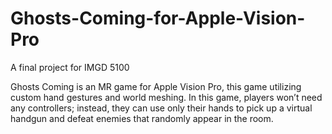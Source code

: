 # Ghosts-Coming-for-Apple-Vision-Pro
A final project for IMGD 5100  

Ghosts Coming is an MR game for Apple Vision Pro, this game utilizing custom hand gestures and world meshing. In this game, players won’t need any controllers; instead, they can use only their hands to pick up a virtual handgun and defeat enemies that randomly appear in the room.
